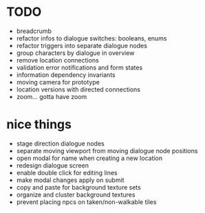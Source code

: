 # TODO
- breadcrumb
- refactor infos to dialogue switches: booleans, enums
- refactor triggers into separate dialogue nodes
- group characters by dialogue in overview
- remove location connections
- validation error notifications and form states
- information dependency invariants
- moving camera for prototype
- location versions with directed connections
- zoom... gotta have zoom

# nice things
- stage direction dialogue nodes
- separate moving viewport from moving dialogue node positions
- open modal for name when creating a new location
- redesign dialogue screen
- enable double click for editing lines
- make modal changes apply on submit
- copy and paste for background texture sets
- organize and cluster background textures
- prevent placing npcs on taken/non-walkable tiles
